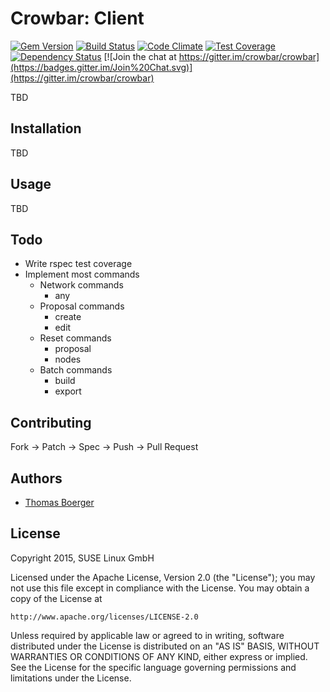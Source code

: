 # Crowbar: Client

[![Gem Version](http://img.shields.io/gem/v/crowbar-client.svg)](https://rubygems.org/gems/crowbar-client)
[![Build Status](https://secure.travis-ci.org/crowbar/crowbar-client.svg)](https://travis-ci.org/crowbar/crowbar-client)
[![Code Climate](https://codeclimate.com/github/crowbar/crowbar-client.svg)](https://codeclimate.com/github/crowbar/crowbar-client)
[![Test Coverage](https://codeclimate.com/github/crowbar/crowbar-client/badges/coverage.svg)](https://codeclimate.com/github/crowbar/crowbar-client)
[![Dependency Status](https://gemnasium.com/crowbar/crowbar-client.svg)](https://gemnasium.com/crowbar/crowbar-client)
[![Join the chat at https://gitter.im/crowbar/crowbar](https://badges.gitter.im/Join%20Chat.svg)](https://gitter.im/crowbar/crowbar)

TBD


## Installation

TBD


## Usage

TBD


## Todo

* Write rspec test coverage
* Implement most commands
  * Network commands
    * any
  * Proposal commands
    * create
    * edit
  * Reset commands
    * proposal
    * nodes
  * Batch commands
    * build
    * export


## Contributing

Fork -> Patch -> Spec -> Push -> Pull Request


## Authors

* [Thomas Boerger](https://github.com/tboerger)


## License

Copyright 2015, SUSE Linux GmbH

Licensed under the Apache License, Version 2.0 (the "License");
you may not use this file except in compliance with the License.
You may obtain a copy of the License at

    http://www.apache.org/licenses/LICENSE-2.0

Unless required by applicable law or agreed to in writing, software
distributed under the License is distributed on an "AS IS" BASIS,
WITHOUT WARRANTIES OR CONDITIONS OF ANY KIND, either express or implied.
See the License for the specific language governing permissions and
limitations under the License.
